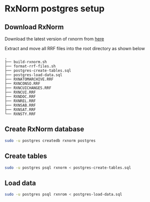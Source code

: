 # RxNorm postgres setup

## Download RxNorm
Download the latest version of rxnorm from [here](https://www.nlm.nih.gov/research/umls/rxnorm/docs/rxnormfiles.html)

Extract and move all RRF files into the root directory
as shown below
```
.
├── build-rxnorm.sh
├── format-rrf-files.sh
├── postgres-create-tables.sql
├── postgres-load-data.sql
├── RXNATOMARCHIVE.RRF
├── RXNCONSO.RRF
├── RXNCUICHANGES.RRF
├── RXNCUI.RRF
├── RXNDOC.RRF
├── RXNREL.RRF
├── RXNSAB.RRF
├── RXNSAT.RRF
└── RXNSTY.RRF
```

## Create RxNorm database

```bash
sudo -u postgres createdb rxnorm postgres
```

## Create tables
```bash
sudo -u postgres psql rxnorm < postgres-create-tables.sql
```

## Load data
```bash
sudo -u postgres psql rxnrom < postgres-load-data.sql
```
